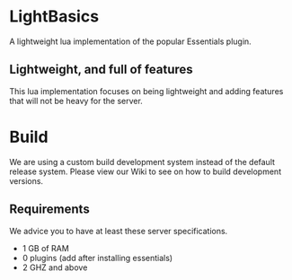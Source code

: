 # LightBasics
A lightweight lua implementation of the popular Essentials plugin.

## Lightweight, and full of features
This lua implementation focuses on being lightweight and adding features that will not be heavy for the server.

# Build
We are using a custom build development system instead of the default release system.
Please view our Wiki to see on how to build development versions.

## Requirements
We advice you to have at least these server specifications.
- 1 GB of RAM 
- 0 plugins (add after installing essentials)
- 2 GHZ and above

